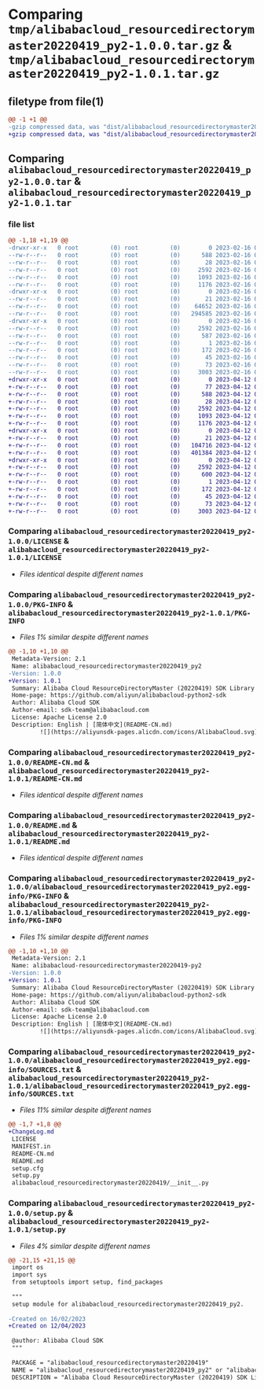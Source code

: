 # Comparing `tmp/alibabacloud_resourcedirectorymaster20220419_py2-1.0.0.tar.gz` & `tmp/alibabacloud_resourcedirectorymaster20220419_py2-1.0.1.tar.gz`

## filetype from file(1)

```diff
@@ -1 +1 @@
-gzip compressed data, was "dist/alibabacloud_resourcedirectorymaster20220419_py2-1.0.0.tar", last modified: Thu Feb 16 09:45:54 2023, max compression
+gzip compressed data, was "dist/alibabacloud_resourcedirectorymaster20220419_py2-1.0.1.tar", last modified: Wed Apr 12 09:30:51 2023, max compression
```

## Comparing `alibabacloud_resourcedirectorymaster20220419_py2-1.0.0.tar` & `alibabacloud_resourcedirectorymaster20220419_py2-1.0.1.tar`

### file list

```diff
@@ -1,18 +1,19 @@
-drwxr-xr-x   0 root         (0) root         (0)        0 2023-02-16 09:45:54.000000 alibabacloud_resourcedirectorymaster20220419_py2-1.0.0/
--rw-r--r--   0 root         (0) root         (0)      588 2023-02-16 09:45:54.000000 alibabacloud_resourcedirectorymaster20220419_py2-1.0.0/LICENSE
--rw-r--r--   0 root         (0) root         (0)       28 2023-02-16 09:45:54.000000 alibabacloud_resourcedirectorymaster20220419_py2-1.0.0/MANIFEST.in
--rw-r--r--   0 root         (0) root         (0)     2592 2023-02-16 09:45:54.000000 alibabacloud_resourcedirectorymaster20220419_py2-1.0.0/PKG-INFO
--rw-r--r--   0 root         (0) root         (0)     1093 2023-02-16 09:45:54.000000 alibabacloud_resourcedirectorymaster20220419_py2-1.0.0/README-CN.md
--rw-r--r--   0 root         (0) root         (0)     1176 2023-02-16 09:45:54.000000 alibabacloud_resourcedirectorymaster20220419_py2-1.0.0/README.md
-drwxr-xr-x   0 root         (0) root         (0)        0 2023-02-16 09:45:54.000000 alibabacloud_resourcedirectorymaster20220419_py2-1.0.0/alibabacloud_resourcedirectorymaster20220419/
--rw-r--r--   0 root         (0) root         (0)       21 2023-02-16 09:45:54.000000 alibabacloud_resourcedirectorymaster20220419_py2-1.0.0/alibabacloud_resourcedirectorymaster20220419/__init__.py
--rw-r--r--   0 root         (0) root         (0)    64652 2023-02-16 09:45:54.000000 alibabacloud_resourcedirectorymaster20220419_py2-1.0.0/alibabacloud_resourcedirectorymaster20220419/client.py
--rw-r--r--   0 root         (0) root         (0)   294585 2023-02-16 09:45:54.000000 alibabacloud_resourcedirectorymaster20220419_py2-1.0.0/alibabacloud_resourcedirectorymaster20220419/models.py
-drwxr-xr-x   0 root         (0) root         (0)        0 2023-02-16 09:45:54.000000 alibabacloud_resourcedirectorymaster20220419_py2-1.0.0/alibabacloud_resourcedirectorymaster20220419_py2.egg-info/
--rw-r--r--   0 root         (0) root         (0)     2592 2023-02-16 09:45:54.000000 alibabacloud_resourcedirectorymaster20220419_py2-1.0.0/alibabacloud_resourcedirectorymaster20220419_py2.egg-info/PKG-INFO
--rw-r--r--   0 root         (0) root         (0)      587 2023-02-16 09:45:54.000000 alibabacloud_resourcedirectorymaster20220419_py2-1.0.0/alibabacloud_resourcedirectorymaster20220419_py2.egg-info/SOURCES.txt
--rw-r--r--   0 root         (0) root         (0)        1 2023-02-16 09:45:54.000000 alibabacloud_resourcedirectorymaster20220419_py2-1.0.0/alibabacloud_resourcedirectorymaster20220419_py2.egg-info/dependency_links.txt
--rw-r--r--   0 root         (0) root         (0)      172 2023-02-16 09:45:54.000000 alibabacloud_resourcedirectorymaster20220419_py2-1.0.0/alibabacloud_resourcedirectorymaster20220419_py2.egg-info/requires.txt
--rw-r--r--   0 root         (0) root         (0)       45 2023-02-16 09:45:54.000000 alibabacloud_resourcedirectorymaster20220419_py2-1.0.0/alibabacloud_resourcedirectorymaster20220419_py2.egg-info/top_level.txt
--rw-r--r--   0 root         (0) root         (0)       73 2023-02-16 09:45:54.000000 alibabacloud_resourcedirectorymaster20220419_py2-1.0.0/setup.cfg
--rw-r--r--   0 root         (0) root         (0)     3003 2023-02-16 09:45:54.000000 alibabacloud_resourcedirectorymaster20220419_py2-1.0.0/setup.py
+drwxr-xr-x   0 root         (0) root         (0)        0 2023-04-12 09:30:51.000000 alibabacloud_resourcedirectorymaster20220419_py2-1.0.1/
+-rw-r--r--   0 root         (0) root         (0)       77 2023-04-12 09:30:51.000000 alibabacloud_resourcedirectorymaster20220419_py2-1.0.1/ChangeLog.md
+-rw-r--r--   0 root         (0) root         (0)      588 2023-04-12 09:30:51.000000 alibabacloud_resourcedirectorymaster20220419_py2-1.0.1/LICENSE
+-rw-r--r--   0 root         (0) root         (0)       28 2023-04-12 09:30:51.000000 alibabacloud_resourcedirectorymaster20220419_py2-1.0.1/MANIFEST.in
+-rw-r--r--   0 root         (0) root         (0)     2592 2023-04-12 09:30:51.000000 alibabacloud_resourcedirectorymaster20220419_py2-1.0.1/PKG-INFO
+-rw-r--r--   0 root         (0) root         (0)     1093 2023-04-12 09:30:51.000000 alibabacloud_resourcedirectorymaster20220419_py2-1.0.1/README-CN.md
+-rw-r--r--   0 root         (0) root         (0)     1176 2023-04-12 09:30:51.000000 alibabacloud_resourcedirectorymaster20220419_py2-1.0.1/README.md
+drwxr-xr-x   0 root         (0) root         (0)        0 2023-04-12 09:30:51.000000 alibabacloud_resourcedirectorymaster20220419_py2-1.0.1/alibabacloud_resourcedirectorymaster20220419/
+-rw-r--r--   0 root         (0) root         (0)       21 2023-04-12 09:30:51.000000 alibabacloud_resourcedirectorymaster20220419_py2-1.0.1/alibabacloud_resourcedirectorymaster20220419/__init__.py
+-rw-r--r--   0 root         (0) root         (0)   104716 2023-04-12 09:30:51.000000 alibabacloud_resourcedirectorymaster20220419_py2-1.0.1/alibabacloud_resourcedirectorymaster20220419/client.py
+-rw-r--r--   0 root         (0) root         (0)   401384 2023-04-12 09:30:51.000000 alibabacloud_resourcedirectorymaster20220419_py2-1.0.1/alibabacloud_resourcedirectorymaster20220419/models.py
+drwxr-xr-x   0 root         (0) root         (0)        0 2023-04-12 09:30:51.000000 alibabacloud_resourcedirectorymaster20220419_py2-1.0.1/alibabacloud_resourcedirectorymaster20220419_py2.egg-info/
+-rw-r--r--   0 root         (0) root         (0)     2592 2023-04-12 09:30:51.000000 alibabacloud_resourcedirectorymaster20220419_py2-1.0.1/alibabacloud_resourcedirectorymaster20220419_py2.egg-info/PKG-INFO
+-rw-r--r--   0 root         (0) root         (0)      600 2023-04-12 09:30:51.000000 alibabacloud_resourcedirectorymaster20220419_py2-1.0.1/alibabacloud_resourcedirectorymaster20220419_py2.egg-info/SOURCES.txt
+-rw-r--r--   0 root         (0) root         (0)        1 2023-04-12 09:30:51.000000 alibabacloud_resourcedirectorymaster20220419_py2-1.0.1/alibabacloud_resourcedirectorymaster20220419_py2.egg-info/dependency_links.txt
+-rw-r--r--   0 root         (0) root         (0)      172 2023-04-12 09:30:51.000000 alibabacloud_resourcedirectorymaster20220419_py2-1.0.1/alibabacloud_resourcedirectorymaster20220419_py2.egg-info/requires.txt
+-rw-r--r--   0 root         (0) root         (0)       45 2023-04-12 09:30:51.000000 alibabacloud_resourcedirectorymaster20220419_py2-1.0.1/alibabacloud_resourcedirectorymaster20220419_py2.egg-info/top_level.txt
+-rw-r--r--   0 root         (0) root         (0)       73 2023-04-12 09:30:51.000000 alibabacloud_resourcedirectorymaster20220419_py2-1.0.1/setup.cfg
+-rw-r--r--   0 root         (0) root         (0)     3003 2023-04-12 09:30:51.000000 alibabacloud_resourcedirectorymaster20220419_py2-1.0.1/setup.py
```

### Comparing `alibabacloud_resourcedirectorymaster20220419_py2-1.0.0/LICENSE` & `alibabacloud_resourcedirectorymaster20220419_py2-1.0.1/LICENSE`

 * *Files identical despite different names*

### Comparing `alibabacloud_resourcedirectorymaster20220419_py2-1.0.0/PKG-INFO` & `alibabacloud_resourcedirectorymaster20220419_py2-1.0.1/PKG-INFO`

 * *Files 1% similar despite different names*

```diff
@@ -1,10 +1,10 @@
 Metadata-Version: 2.1
 Name: alibabacloud_resourcedirectorymaster20220419_py2
-Version: 1.0.0
+Version: 1.0.1
 Summary: Alibaba Cloud ResourceDirectoryMaster (20220419) SDK Library for Python2
 Home-page: https://github.com/aliyun/alibabacloud-python2-sdk
 Author: Alibaba Cloud SDK
 Author-email: sdk-team@alibabacloud.com
 License: Apache License 2.0
 Description: English | [简体中文](README-CN.md)
         ![](https://aliyunsdk-pages.alicdn.com/icons/AlibabaCloud.svg)
```

### Comparing `alibabacloud_resourcedirectorymaster20220419_py2-1.0.0/README-CN.md` & `alibabacloud_resourcedirectorymaster20220419_py2-1.0.1/README-CN.md`

 * *Files identical despite different names*

### Comparing `alibabacloud_resourcedirectorymaster20220419_py2-1.0.0/README.md` & `alibabacloud_resourcedirectorymaster20220419_py2-1.0.1/README.md`

 * *Files identical despite different names*

### Comparing `alibabacloud_resourcedirectorymaster20220419_py2-1.0.0/alibabacloud_resourcedirectorymaster20220419_py2.egg-info/PKG-INFO` & `alibabacloud_resourcedirectorymaster20220419_py2-1.0.1/alibabacloud_resourcedirectorymaster20220419_py2.egg-info/PKG-INFO`

 * *Files 1% similar despite different names*

```diff
@@ -1,10 +1,10 @@
 Metadata-Version: 2.1
 Name: alibabacloud-resourcedirectorymaster20220419-py2
-Version: 1.0.0
+Version: 1.0.1
 Summary: Alibaba Cloud ResourceDirectoryMaster (20220419) SDK Library for Python2
 Home-page: https://github.com/aliyun/alibabacloud-python2-sdk
 Author: Alibaba Cloud SDK
 Author-email: sdk-team@alibabacloud.com
 License: Apache License 2.0
 Description: English | [简体中文](README-CN.md)
         ![](https://aliyunsdk-pages.alicdn.com/icons/AlibabaCloud.svg)
```

### Comparing `alibabacloud_resourcedirectorymaster20220419_py2-1.0.0/alibabacloud_resourcedirectorymaster20220419_py2.egg-info/SOURCES.txt` & `alibabacloud_resourcedirectorymaster20220419_py2-1.0.1/alibabacloud_resourcedirectorymaster20220419_py2.egg-info/SOURCES.txt`

 * *Files 11% similar despite different names*

```diff
@@ -1,7 +1,8 @@
+ChangeLog.md
 LICENSE
 MANIFEST.in
 README-CN.md
 README.md
 setup.cfg
 setup.py
 alibabacloud_resourcedirectorymaster20220419/__init__.py
```

### Comparing `alibabacloud_resourcedirectorymaster20220419_py2-1.0.0/setup.py` & `alibabacloud_resourcedirectorymaster20220419_py2-1.0.1/setup.py`

 * *Files 4% similar despite different names*

```diff
@@ -21,15 +21,15 @@
 import os
 import sys
 from setuptools import setup, find_packages
 
 """
 setup module for alibabacloud_resourcedirectorymaster20220419_py2.
 
-Created on 16/02/2023
+Created on 12/04/2023
 
 @author: Alibaba Cloud SDK
 """
 
 PACKAGE = "alibabacloud_resourcedirectorymaster20220419"
 NAME = "alibabacloud_resourcedirectorymaster20220419_py2" or "alibabacloud-package"
 DESCRIPTION = "Alibaba Cloud ResourceDirectoryMaster (20220419) SDK Library for Python2"
```


